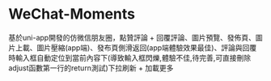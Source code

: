 # WeChat-Moments

基於uni-app開發的仿微信朋友圈，點贊評論 + 回覆評論、圖片預覽、發佈頁、圖片上載、圖片壓縮(app端)、發布頁側滑返回(app端體驗效果最佳)、評論與回覆時輸入框自動定位到當前內容下(導致輸入框閃爍,體驗不佳,待完善,可直接刪除adjust函數第一行的return測試)下拉刷新 + 加載更多


